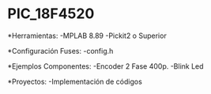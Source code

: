 # PIC_18F4520

*Herramientas: -MPLAB 8.89 -Pickit2 o Superior

*Configuración Fuses: -config.h

*Ejemplos Componentes: 
-Encoder 2 Fase 400p.
-Blink Led 

*Proyectos: -Implementación de códigos

